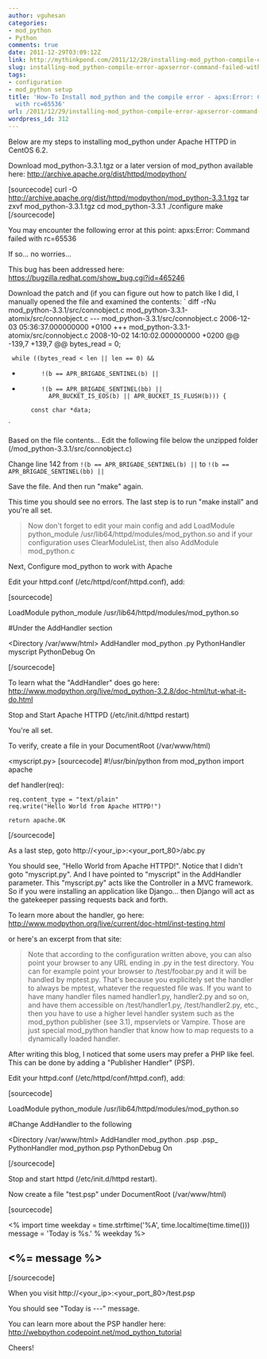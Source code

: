 ```yaml
---
author: vguhesan
categories:
- mod_python
- Python
comments: true
date: 2011-12-29T03:09:12Z
link: http://mythinkpond.com/2011/12/28/installing-mod_python-compile-error-apxserror-command-failed-with-rc65536/
slug: installing-mod_python-compile-error-apxserror-command-failed-with-rc65536
tags:
- configuration
- mod_python setup
title: 'How-To Install mod_python and the compile error - apxs:Error: Command failed
  with rc=65536'
url: /2011/12/29/installing-mod_python-compile-error-apxserror-command-failed-with-rc65536/
wordpress_id: 312
---
```


Below are my steps to installing mod_python under Apache HTTPD in CentOS 6.2.

Download mod_python-3.3.1.tgz or a later version of mod_python available here: 
http://archive.apache.org/dist/httpd/modpython/

[sourcecode]
curl -O http://archive.apache.org/dist/httpd/modpython/mod_python-3.3.1.tgz
tar zxvf mod_python-3.3.1.tgz
cd mod_python-3.3.1
./configure
make
[/sourcecode]

You may encounter the following error at this point:
apxs:Error: Command failed with rc=65536

If so... no worries...

This bug has been addressed here:
https://bugzilla.redhat.com/show_bug.cgi?id=465246

Download the patch and (if you can figure out how to patch like I did, I manually opened the file and examined the contents:
`
diff -rNu mod_python-3.3.1/src/connobject.c mod_python-3.3.1-atomix/src/connobject.c
--- mod_python-3.3.1/src/connobject.c	2006-12-03 05:36:37.000000000 +0100
+++ mod_python-3.3.1-atomix/src/connobject.c	2008-10-02 14:10:02.000000000 +0200
@@ -139,7 +139,7 @@
     bytes_read = 0;
 
     while ((bytes_read < len || len == 0) &&
-           !(b == APR_BRIGADE_SENTINEL(b) ||
+           !(b == APR_BRIGADE_SENTINEL(bb) ||
              APR_BUCKET_IS_EOS(b) || APR_BUCKET_IS_FLUSH(b))) {
 
         const char *data;
`

Based on the file contents... Edit the following file below the unzipped folder (/mod_python-3.3.1/src/connobject.c)

Change line 142 from 
`!(b == APR_BRIGADE_SENTINEL(b) ||`
to
`!(b == APR_BRIGADE_SENTINEL(bb) ||` 

Save the file. And then run "make" again.

This time you should see no errors. The last step is to run "make install" and you're all set.



<blockquote>
Now don't forget to edit your main config and add
    LoadModule python_module /usr/lib64/httpd/modules/mod_python.so
and if your configuration uses ClearModuleList, then also
    AddModule mod_python.c
</blockquote>



Next, Configure mod_python to work with Apache

Edit your httpd.conf (/etc/httpd/conf/httpd.conf), add:

[sourcecode]

LoadModule python_module /usr/lib64/httpd/modules/mod_python.so

#Under the AddHandler section

<Directory /var/www/html>
    AddHandler mod_python .py
    PythonHandler myscript
    PythonDebug On
</Directory>

[/sourcecode]

To learn what the "AddHandler" does go here:
http://www.modpython.org/live/mod_python-3.2.8/doc-html/tut-what-it-do.html

Stop and Start Apache HTTPD (/etc/init.d/httpd restart)

You're all set.

To verify, create a file in your DocumentRoot (/var/www/html)

<myscript.py>
[sourcecode]
#!/usr/bin/python
from mod_python import apache

def handler(req):

    req.content_type = "text/plain"
    req.write("Hello World from Apache HTTPD!")

    return apache.OK
[/sourcecode]

As a last step, goto http://<your_ip>:<your_port_80>/abc.py

You should see, "Hello World from Apache HTTPD!". Notice that I didn't goto "myscript.py". And I have pointed to "myscript" in the AddHandler parameter. This "myscript.py" acts like the Controller in a MVC framework. So if you were installing an application like Django... then Django will act as the gatekeeper passing requests back and forth.

To learn more about the handler, go here:
http://www.modpython.org/live/current/doc-html/inst-testing.html

or here's an excerpt from that site:


<blockquote>
Note that according to the configuration written above, you can also point your browser to any URL ending in .py in the test directory. You can for example point your browser to /test/foobar.py and it will be handled by mptest.py. That's because you explicitely set the handler to always be mptest, whatever the requested file was. If you want to have many handler files named handler1.py, handler2.py and so on, and have them accessible on /test/handler1.py, /test/handler2.py, etc., then you have to use a higher level handler system such as the mod_python publisher (see 3.1), mpservlets or Vampire. Those are just special mod_python handler that know how to map requests to a dynamically loaded handler. 
</blockquote>



After writing this blog, I noticed that some users may prefer a PHP like feel. This can be done by adding a "Publisher Handler" (PSP).

Edit your httpd.conf (/etc/httpd/conf/httpd.conf), add:

[sourcecode]

LoadModule python_module /usr/lib64/httpd/modules/mod_python.so

#Change AddHandler to the following

<Directory /var/www/html>
   AddHandler mod_python .psp .psp_
   PythonHandler mod_python.psp
   PythonDebug On
</Directory>

[/sourcecode]

Stop and start httpd (/etc/init.d/httpd restart).

Now create a file "test.psp" under DocumentRoot (/var/www/html)

[sourcecode]

<%
import time
weekday = time.strftime('%A', time.localtime(time.time()))
message = 'Today is %s.' % weekday
%>
<html><body>
<h2><%= message %></h2>
</html></body>

[/sourcecode]

When you visit http://<your_ip>:<your_port_80>/test.psp

You should see "Today is ---" message.

You can learn more about the PSP handler here:
http://webpython.codepoint.net/mod_python_tutorial


Cheers!

